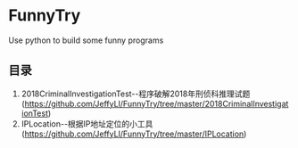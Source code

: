 # FunnyTry
Use python to build some funny programs

## 目录
1. 2018CriminalInvestigationTest--程序破解2018年刑侦科推理试题(https://github.com/JeffyLI/FunnyTry/tree/master/2018CriminalInvestigationTest)
2. IPLocation--根据IP地址定位的小工具(https://github.com/JeffyLI/FunnyTry/tree/master/IPLocation)

